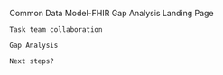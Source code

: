 Common Data Model-FHIR Gap Analysis Landing Page

    Task team collaboration
    
    Gap Analysis
    
    Next steps?
    
